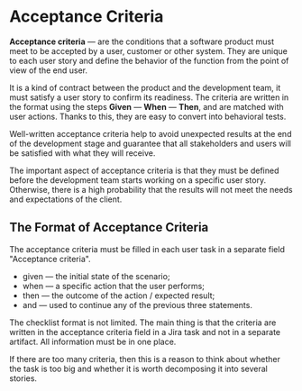 # Acceptance Criteria

**Acceptance criteria** — are the conditions that a software product must meet to be accepted by a user, customer or other system. They are unique to each user story and define the behavior of the function from the point of view of the end user.

It is a kind of contract between the product and the development team, it must satisfy a user story to confirm its readiness. The criteria are written in the format using the steps **Given** — **When** — **Then**, and are matched with user actions. Thanks to this, they are easy to convert into behavioral tests.

Well-written acceptance criteria help to avoid unexpected results at the end of the development stage and guarantee that all stakeholders and users will be satisfied with what they will receive.

The important aspect of acceptance criteria is that they must be defined before the development team starts working on a specific user story. Otherwise, there is a high probability that the results will not meet the needs and expectations of the client.


## The Format of Acceptance Criteria

The acceptance criteria must be filled in each user task in a separate field "Acceptance criteria".

* given — the initial state of the scenario;
* when — a specific action that the user performs;
* then — the outcome of the action / expected result;
* and — used to continue any of the previous three statements.

The checklist format is not limited. The main thing is that the criteria are written in the acceptance criteria field in a Jira task and not in a separate artifact. All information must be in one place.

If there are too many criteria, then this is a reason to think about whether the task is too big and whether it is worth decomposing it into several stories.




